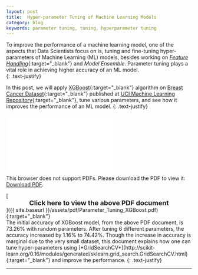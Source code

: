 ```yaml
---
layout: post
title:  Hyper-parameter Tuning of Machine Learning Models
category: blog
keywords: parameter tuning, tuning, hyperparameter tuning 
---
```


To improve the performance of a machine learning model, one of the aspects that Data Scientists focus on is, tuning and fine-tuning hyper-parameters of Machine Learning (ML) models, besides working on [*Feature Handling*](http://blog.socratesk.com/blog/2018/06/17/featuren-engineering-and-extraction){:target="_blank"} and *Model Ensemble*. Parameter tuning plays a vital role in achieving higher accuracy of an ML model.  
{: .text-justify}

In this post, we will apply [XGBoost](https://xgboost.readthedocs.io/en/latest/python/python_intro.html){:target="_blank"} algorithm on [Breast Cancer Dataset](http://tunedit.org/repo/UCI/breast-cancer.arff){:target="_blank"} published at [UCI Machine Learning Repository](http://mlr.cs.umass.edu/ml/datasets/Breast+Cancer){:target="_blank"}, tune various parameters, and see how it improves the performance of an ML model.
{: .text-justify}

<object data="{{ site.baseurl }}/assets/pdf/Parameter_Tuning_XGBoost.pdf" type="application/pdf" width="725px" height="600px">
    <embed src="{{ site.baseurl }}/assets/pdf/Parameter_Tuning_XGBoost.pdf">
        <p>This browser does not support PDFs. Please download the PDF to view it: <a href="{{ site.baseurl }}/assets/pdf/Parameter_Tuning_XGBoost.pdf">Download PDF</a>.</p>
    </embed>
</object>
[<b><center><span style="font-size: 18px;">Click here to view the above PDF document</span></center></b>]({{ site.baseurl }}/assets/pdf/Parameter_Tuning_XGBoost.pdf){:target="_blank"}
<br>
The initial accuracy of XGBoost model, from the above PDF document, is 73.26% with random parameters. After tuning 6 different parameters, the accuracy increased by 1.16% to 74.42%. Though the increase in accuracy is marginal due to the very small dataset, this document explains how one can tune hyper-parameters using [*GridSearchCV*](http://scikit-learn.org/0.16/modules/generated/sklearn.grid_search.GridSearchCV.html){:target="_blank"} and improve the performance.
{: .text-justify}

---